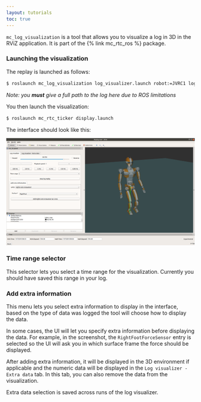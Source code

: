 ```yaml
---
layout: tutorials
toc: true
---
```


`mc_log_visualization` is a tool that allows you to visualize a log in 3D in the RViZ application. It is part of the {% link mc_rtc_ros %} package.

### Launching the visualization

The replay is launched as follows:

```bash
$ roslaunch mc_log_visualization log_visualizer.launch robot:=JVRC1 log:=/tmp/mc-control-MyController-latest.bin
```

<em>Note: you <strong>must</strong> give a full path to the log here due to ROS limitations</em>

You then launch the visualization:

```bash
$ roslaunch mc_rtc_ticker display.launch
```

The interface should look like this:

<img src="img/mc_log_visualization.png" alt="mc_log_visualization in action" class="img-fluid" />

### Time range selector

This selector lets you select a time range for the visualization. Currently you should have saved this range in your log.

### Add extra information

This menu lets you select extra information to display in the interface, based on the type of data was logged the tool will choose how to display the data.

In some cases, the UI will let you specify extra information before displaying the data. For example, in the screenshot, the `RightFootForceSensor` entry is selected so the UI will ask you in which surface frame the force should be displayed.

After adding extra information, it will be displayed in the 3D environment if applicable and the numeric data will be displayed in the `Log visualizer - Extra data` tab. In this tab, you can also remove the data from the visualization.

Extra data selection is saved across runs of the log visualizer.
